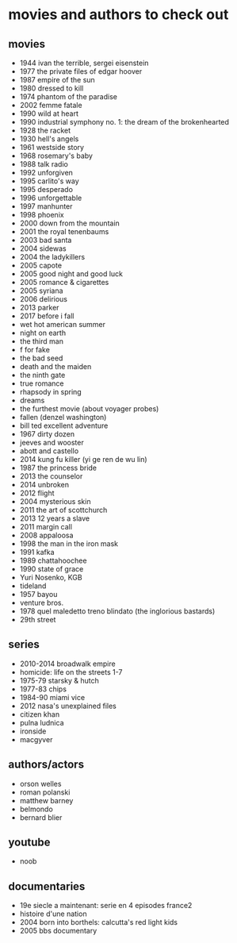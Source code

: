# movies and authors to check out

## movies

- 1944 ivan the terrible, sergei eisenstein
- 1977 the private files of edgar hoover
- 1987 empire of the sun
- 1980 dressed to kill
- 1974 phantom of the paradise
- 2002 femme fatale
- 1990 wild at heart
- 1990 industrial symphony no. 1: the dream of the brokenhearted
- 1928 the racket
- 1930 hell's angels
- 1961 westside story
- 1968 rosemary's baby
- 1988 talk radio
- 1992 unforgiven
- 1995 carlito's way
- 1995 desperado
- 1996 unforgettable
- 1997 manhunter
- 1998 phoenix
- 2000 down from the mountain
- 2001 the royal tenenbaums
- 2003 bad santa
- 2004 sidewas
- 2004 the ladykillers
- 2005 capote
- 2005 good night and good luck
- 2005 romance & cigarettes
- 2005 syriana
- 2006 delirious
- 2013 parker
- 2017 before i fall
- wet hot american summer
- night on earth
- the third man
- f for fake
- the bad seed
- death and the maiden
- the ninth gate
- true romance
- rhapsody in spring
- dreams
- the furthest movie (about voyager probes)
- fallen (denzel washington)
- bill ted excellent adventure
- 1967 dirty dozen
- jeeves and wooster
- abott and castello
- 2014 kung fu killer (yi ge ren de wu lin)
- 1987 the princess bride
- 2013 the counselor
- 2014 unbroken
- 2012 flight
- 2004 mysterious skin
- 2011 the art of scottchurch
- 2013 12 years a slave
- 2011 margin call
- 2008 appaloosa
- 1998 the man in the iron mask
- 1991 kafka
- 1989 chattahoochee
- 1990 state of grace
- Yuri Nosenko, KGB
- tideland
- 1957 bayou
- venture bros.
- 1978 quel maledetto treno blindato (the inglorious bastards)
- 29th street


## series

- 2010-2014 broadwalk empire
- homicide: life on the streets 1-7
- 1975-79 starsky & hutch
- 1977-83 chips
- 1984-90 miami vice
- 2012 nasa's unexplained files
- citizen khan
- pulna ludnica
- ironside
- macgyver


## authors/actors

- orson welles
- roman polanski
- matthew barney
- belmondo
- bernard blier


## youtube

- noob


## documentaries

- 19e siecle a maintenant: serie en 4 episodes france2
- histoire d'une nation
- 2004 born into borthels: calcutta's red light kids
- 2005 bbs documentary
